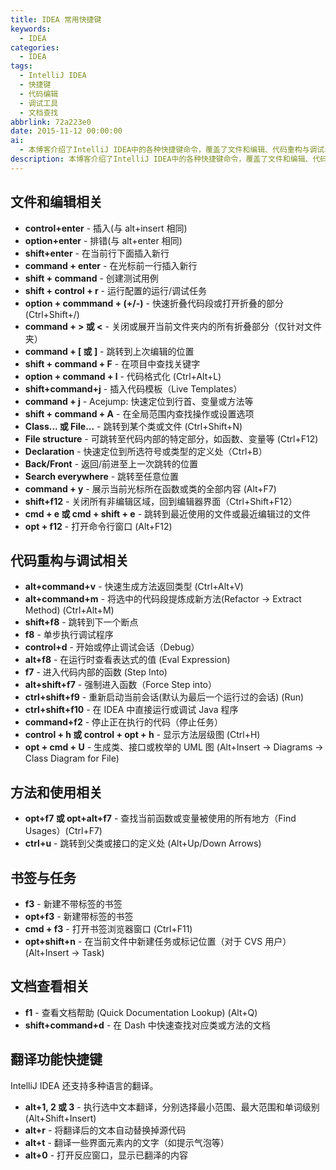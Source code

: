 ```yaml
---
title: IDEA 常用快捷键
keywords:
  - IDEA
categories:
  - IDEA
tags:
  - IntelliJ IDEA
  - 快捷键
  - 代码编辑
  - 调试工具
  - 文档查找
abbrlink: 72a223e0
date: 2015-11-12 00:00:00
ai:
  - 本博客介绍了IntelliJ IDEA中的各种快捷键命令，覆盖了文件和编辑、代码重构与调试、方法使用、书签与任务、文档查看以及翻译功能。主要内容包括插入与排错快捷键、代码折叠与定位、查找及格式化、代码模板、全局搜索、快速访问类和文件结构、函数声明、断点与调试操作等，同时也提供了多个快捷键组合的功能说明，如生成方法返回类型、提取方法、跳转至下一个或上一个断点、在运行时评估表达式值等。此外，还提到了使用书签管理代码位置、任务创建以及通过文档帮助查看类和方法的快速信息，包括Dash中查找文档的帮助。同时，文章还包括了翻译功能快捷键的说明，如选择文本范围进行翻译、自动替换源代码中的翻译内容等。
description: 本博客介绍了IntelliJ IDEA中的各种快捷键命令，覆盖了文件和编辑、代码重构与调试、方法使用、书签与任务、文档查看以及翻译功能。主要内容包括插入与排错快捷键、代码折叠与定位、查找及格式化、代码模板、全局搜索、快速访问类和文件结构、函数声明、断点与调试操作等，同时也提供了多个快捷键组合的功能说明，如生成方法返回类型、提取方法、跳转至下一个或上一个断点、在运行时评估表达式值等。此外，还提到了使用书签管理代码位置、任务创建以及通过文档帮助查看类和方法的快速信息，包括Dash中查找文档的帮助。同时，文章还包括了翻译功能快捷键的说明，如选择文本范围进行翻译、自动替换源代码中的翻译内容等。
---
```


## 文件和编辑相关

- **control+enter** - 插入(与 alt+insert 相同)
- **option+enter** - 排错(与 alt+enter 相同)
- **shift+enter** - 在当前行下面插入新行
- **command + enter** - 在光标前一行插入新行
- **shift + command** - 创建测试用例
- **shift + control + r** - 运行配置的运行/调试任务
- **option + commmand + (+/-)** - 快速折叠代码段或打开折叠的部分 (Ctrl+Shift+/)
- **command + > 或 <** - 关闭或展开当前文件夹内的所有折叠部分（仅针对文件夹）
- **command + [ 或 ]** - 跳转到上次编辑的位置
- **shift + command + F** - 在项目中查找关键字
- **option + command + l** - 代码格式化 (Ctrl+Alt+L)
- **shift+command+j** - 插入代码模板（Live Templates）
- **command + j** - Acejump: 快速定位到行首、变量或方法等
- **shift + command + A** - 在全局范围内查找操作或设置选项
- **Class... 或 File...** - 跳转到某个类或文件 (Ctrl+Shift+N)
- **File structure** - 可跳转至代码内部的特定部分，如函数、变量等 (Ctrl+F12)
- **Declaration** - 快速定位到所选符号或类型的定义处（Ctrl+B）
- **Back/Front** - 返回/前进至上一次跳转的位置
- **Search everywhere** - 跳转至任意位置
- **command + y** - 展示当前光标所在函数或类的全部内容 (Alt+F7)
- **shift+f12** - 关闭所有非编辑区域，回到编辑器界面（Ctrl+Shift+F12）
- **cmd + e 或 cmd + shift + e** - 跳转到最近使用的文件或最近编辑过的文件
- **opt + f12** - 打开命令行窗口 (Alt+F12)

## 代码重构与调试相关

- **alt+command+v** - 快速生成方法返回类型 (Ctrl+Alt+V)
- **alt+command+m** - 将选中的代码段提炼成新方法(Refactor -> Extract Method) (Ctrl+Alt+M)
- **shift+f8** - 跳转到下一个断点
- **f8** - 单步执行调试程序
- **control+d** - 开始或停止调试会话（Debug）
- **alt+f8** - 在运行时查看表达式的值 (Eval Expression)
- **f7** - 进入代码内部的函数 (Step Into)
- **alt+shift+f7** - 强制进入函数（Force Step into）
- **ctrl+shift+f9** - 重新启动当前会话(默认为最后一个运行过的会话) (Run)
- **ctrl+shift+f10** - 在 IDEA 中直接运行或调试 Java 程序
- **command+f2** - 停止正在执行的代码（停止任务）
- **control + h 或 control + opt + h** - 显示方法层级图 (Ctrl+H)
- **opt + cmd + U** - 生成类、接口或枚举的 UML 图 (Alt+Insert -> Diagrams -> Class Diagram for File)

## 方法和使用相关

- **opt+f7 或 opt+alt+f7** - 查找当前函数或变量被使用的所有地方（Find Usages）(Ctrl+F7)
- **ctrl+u** - 跳转到父类或接口的定义处 (Alt+Up/Down Arrows)

## 书签与任务

- **f3** - 新建不带标签的书签
- **opt+f3** - 新建带标签的书签
- **cmd + f3** - 打开书签浏览器窗口 (Ctrl+F11)
- **opt+shift+n** - 在当前文件中新建任务或标记位置（对于 CVS 用户）(Alt+Insert -> Task)

## 文档查看相关

- **f1** - 查看文档帮助 (Quick Documentation Lookup) (Alt+Q)
- **shift+command+d** - 在 Dash 中快速查找对应类或方法的文档

## 翻译功能快捷键

IntelliJ IDEA 还支持多种语言的翻译。

- **alt+1, 2 或 3** - 执行选中文本翻译，分别选择最小范围、最大范围和单词级别 (Alt+Shift+Insert)
- **alt+r** - 将翻译后的文本自动替换掉源代码
- **alt+t** - 翻译一些界面元素内的文字（如提示气泡等）
- **alt+0** - 打开反应窗口，显示已翻泽的内容
